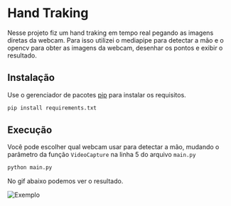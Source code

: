 # Hand Traking

Nesse projeto fiz um hand traking em tempo real pegando as imagens diretas da webcam. Para isso utilizei o mediapipe para detectar a mão e o opencv para obter as imagens da webcam, desenhar os pontos e exibir o resultado.

## Instalação

Use o gerenciador de pacotes [pip](https://pip.pypa.io/en/stable/) para instalar os requisitos.

```bash
pip install requirements.txt
```

## Execução

Você pode escolher qual webcam usar para detectar a mão, mudando o parâmetro da função `VideoCapture` na linha 5 do arquivo `main.py`

```bash
python main.py
```

No gif abaixo podemos ver o resultado.

![Exemplo](img/hand.gif)